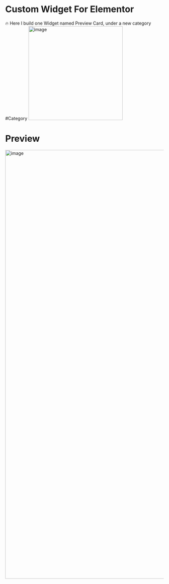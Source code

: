 # Custom Widget For Elementor
 
🔥 Here I build one Widget named Preview Card, under a new category 
#Category 
<img width="299" alt="image" src="https://github.com/Syed18103392/Custom-Widget-Elementor/assets/56638411/57da4b97-8dbd-41e7-936a-6f9cabd53bd1">

# Preview
<img width="1365" alt="image" src="https://github.com/Syed18103392/Custom-Widget-Elementor/assets/56638411/1a72f49b-bf5f-4b24-bf29-13695c06a9f0">

